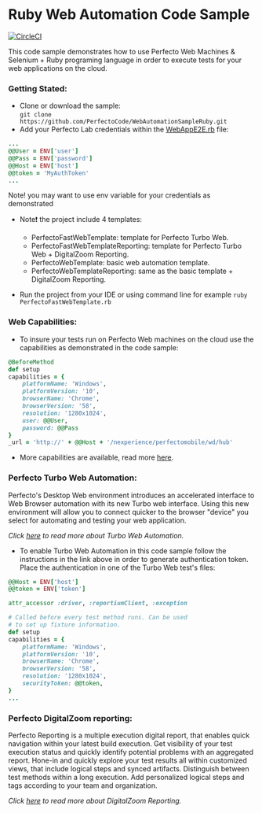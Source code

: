 # Ruby Web Automation Code Sample

[![CircleCI](https://circleci.com/gh/PerfectoCode/WebAutomationSampleRuby.svg?style=shield&circle-token=82109730b34b944f677b7dc61d1030cf4c429d44)](https://circleci.com/gh/PerfectoCode/WebAutomationSampleRuby)

This code sample demonstrates how to use Perfecto Web Machines & Selenium + Ruby programing language in order to execute tests 
for your web applications on the cloud. 

### Getting Stated: 
- Clone or download the sample:<br/> `git clone https://github.com/PerfectoCode/WebAutomationSampleRuby.git`
- Add your Perfecto Lab credentials within the [WebAppE2E.rb](PerfectoWebTemplate.rb) file:
```Ruby
...
@@User = ENV['user']
@@Pass = ENV['password']
@@Host = ENV['host']
@@token = 'MyAuthToken'
... 
```
Note! you may want to use env variable for your credentials as demonstrated

- Note:exclamation: the project include 4 templates: 
    - PerfectoFastWebTemplate: template for Perfecto Turbo Web.
    - PerfectoFastWebTemplateReporting: template for Perfecto Turbo Web + DigitalZoom Reporting.
    - PerfectoWebTemplate: basic web automation template.
    - PerfectoWebTemplateReporting: same as the basic template + DigitalZoom Reporting.
    
- Run the project from your IDE or using command line for example `ruby PerfectoFastWebTemplate.rb`

### Web Capabilities: 

- To insure your tests run on Perfecto Web machines on the cloud use the capabilities as demonstrated in the code sample: <br/>
```Ruby
@BeforeMethod
def setup
capabilities = {
    platformName: 'Windows',
    platformVersion: '10',
    browserName: 'Chrome',
    browserVersion: '58',
    resolution: '1280x1024',
    user: @@User,
    password: @@Pass
}
_url = 'http://' + @@Host + '/nexperience/perfectomobile/wd/hub' 
```

- More capabilities are available, read more [here](http://developers.perfectomobile.com/display/PD/Supported+Platforms).

### Perfecto Turbo Web Automation:

Perfecto's Desktop Web environment introduces an accelerated interface to Web Browser automation with its new Turbo web interface. Using this new environment will allow you to connect quicker to the browser "device" you select for automating and testing your web application.

*Click [here](http://developers.perfectomobile.com/display/PD/Turbo+Web+Automation) to read more about Turbo Web Automation.*

- To enable Turbo Web Automation in this code sample follow the instructions in the link above in order to generate authentication token.
Place the authentication in one of the Turbo Web test's files:
```Ruby
@@Host = ENV['host']
@@token = ENV['token']

attr_accessor :driver, :reportiumClient, :exception

# Called before every test method runs. Can be used
# to set up fixture information.
def setup
capabilities = {
    platformName: 'Windows',
    platformVersion: '10',
    browserName: 'Chrome',
    browserVersion: '58',
    resolution: '1280x1024',
    securityToken: @@token,
}
...
```

### Perfecto DigitalZoom reporting:

Perfecto Reporting is a multiple execution digital report, that enables quick navigation within your latest build execution. Get visibility of your test execution status and quickly identify potential problems with an aggregated report.
Hone-in and quickly explore your test results all within customized views, that include logical steps and synced artifacts. Distinguish between test methods within a long execution. Add personalized logical steps and tags according to your team and organization.

*Click [here](http://developers.perfectomobile.com/display/PD/Reporting) to read more about DigitalZoom Reporting.*
